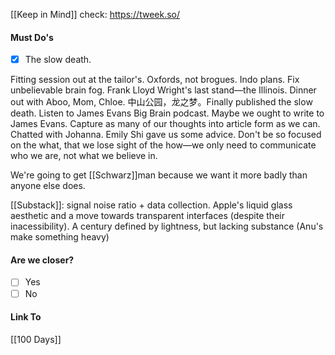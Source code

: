 [[Keep in Mind]]
check: https://tweek.so/
#### Must Do's

- [x] The slow death.

Fitting session out at the tailor's. Oxfords, not brogues. Indo plans. Fix unbelievable brain fog. Frank Lloyd Wright's last stand—the Illinois. Dinner out with Aboo, Mom, Chloe. 中山公园，龙之梦。Finally published the slow death. Listen to James Evans Big Brain podcast. Maybe we ought to write to James Evans. Capture as many of our thoughts into article form as we can. Chatted with Johanna. Emily Shi gave us some advice. Don't be so focused on the what, that we lose sight of the how—we only need to communicate who we are, not what we believe in.

We're going to get [[Schwarz]]man because we want it more badly than anyone else does.

[[Substack]]: signal noise ratio + data collection.
Apple's liquid glass aesthetic and a move towards transparent interfaces (despite their inacessibility). A century defined by lightness, but lacking substance (Anu's make something heavy)
#### Are we closer?
- [ ] Yes
- [ ] No
#### Link To
[[100 Days]]